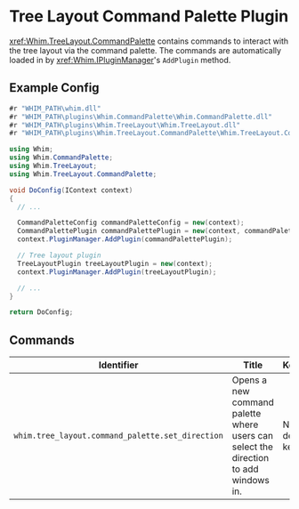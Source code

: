 # Tree Layout Command Palette Plugin

<xref:Whim.TreeLayout.CommandPalette> contains commands to interact with the tree layout via the command palette. The commands are automatically loaded in by <xref:Whim.IPluginManager>'s `AddPlugin` method.

## Example Config

```csharp
#r "WHIM_PATH\whim.dll"
#r "WHIM_PATH\plugins\Whim.CommandPalette\Whim.CommandPalette.dll"
#r "WHIM_PATH\plugins\Whim.TreeLayout\Whim.TreeLayout.dll"
#r "WHIM_PATH\plugins\Whim.TreeLayout.CommandPalette\Whim.TreeLayout.CommandPalette.dll"

using Whim;
using Whim.CommandPalette;
using Whim.TreeLayout;
using Whim.TreeLayout.CommandPalette;

void DoConfig(IContext context)
{
  // ...

  CommandPaletteConfig commandPaletteConfig = new(context);
  CommandPalettePlugin commandPalettePlugin = new(context, commandPaletteConfig);
  context.PluginManager.AddPlugin(commandPalettePlugin);

  // Tree layout plugin
  TreeLayoutPlugin treeLayoutPlugin = new(context);
  context.PluginManager.AddPlugin(treeLayoutPlugin);

  // ...
}

return DoConfig;
```

## Commands

| Identifier                                       | Title                                                                               | Keybind            |
| ------------------------------------------------ | ----------------------------------------------------------------------------------- | ------------------ |
| `whim.tree_layout.command_palette.set_direction` | Opens a new command palette where users can select the direction to add windows in. | No default keybind |
